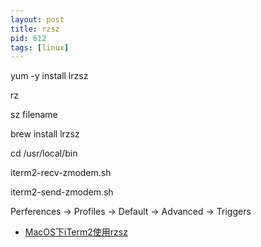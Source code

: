 ```yaml
---
layout: post
title: rzsz
pid: 612
tags: [linux]
---
```



yum -y install lrzsz

rz

sz filename


brew install lrzsz

cd /usr/local/bin

iterm2-recv-zmodem.sh



iterm2-send-zmodem.sh


Perferences -> Profiles -> Default -> Advanced -> Triggers


+ [MacOS下iTerm2使用rzsz](https://blog.csdn.net/zhaoxz1985/article/details/109507059)